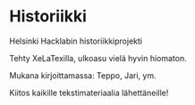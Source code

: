 # Historiikki
Helsinki Hacklabin historiikkiprojekti

Tehty XeLaTexilla, ulkoasu vielä hyvin hiomaton.

Mukana kirjoittamassa: Teppo, Jari, ym.

Kiitos kaikille tekstimateriaalia lähettäneille!
